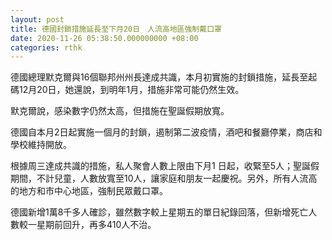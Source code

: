 ```yaml
---
layout: post
title: 德國封鎖措施延長至下月20日　人流高地區強制戴口罩
date: 2020-11-26 05:38:50.000000000 +08:00
categories: rthk
---
```


德國總理默克爾與16個聯邦州州長達成共識，本月初實施的封鎖措施，延長至起碼12月20日，她還說，到明年1月，措施非常可能仍然生效。

默克爾說，感染數字仍然太高，但措施在聖誕假期放寬。

德國自本月2日起實施一個月的封鎖，遏制第二波疫情，酒吧和餐廳停業，商店和學校維持開放。

根據周三達成共識的措施，私人聚會人數上限由下月1 日起，收緊至5人；聖誕假期間，不計兒童，人數放寬至10人，讓家庭和朋友一起慶祝。另外，所有人流高的地方和市中心地區，強制民眾戴口罩。

德國新增1萬8千多人確診，雖然數字較上星期五的單日紀錄回落，但新增死亡人數較一星期前回升，再多410人不治。
